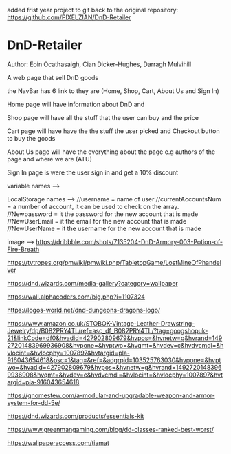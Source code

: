 added frist year project to git
back to the original repository:
https://github.com/PIXELZIAN/DnD-Retailer

# DnD-Retailer
Author: Eoin Ocathasaigh, Cian Dicker-Hughes, Darragh Mulvihill

A web page that sell DnD goods

the NavBar has 6 link to they are (Home, Shop, Cart, About Us and Sign In)

Home page will have information about DnD and 

Shop page will have all the stuff that the user can buy and the price

Cart page will have have the the stuff the user picked and Checkout button to buy the goods

About Us page will have the everything about the page e.g authors of the page and where we are (ATU)

Sign In page is were the user sign in and get a 10% discount

variable names -->

LocalStorage names --> 
//username = name of user
//currentAccountsNum = a number of account, it can be used to check on the array.
//Newpassword = it the password for the new account that is made
//NewUserEmail = it the email for the new account that is made
//NewUserName = it the username for the new account that is made


image --> 
https://dribbble.com/shots/7135204-DnD-Armory-003-Potion-of-Fire-Breath

https://tvtropes.org/pmwiki/pmwiki.php/TabletopGame/LostMineOfPhandelver

https://dnd.wizards.com/media-gallery?category=wallpaper

https://wall.alphacoders.com/big.php?i=1107324

https://logos-world.net/dnd-dungeons-dragons-logo/

https://www.amazon.co.uk/STOBOK-Vintage-Leather-Drawstring-Jewelry/dp/B082PRY4TL/ref=asc_df_B082PRY4TL/?tag=googshopuk-21&linkCode=df0&hvadid=427902809679&hvpos=&hvnetw=g&hvrand=14927201483969936908&hvpone=&hvptwo=&hvqmt=&hvdev=c&hvdvcmdl=&hvlocint=&hvlocphy=1007897&hvtargid=pla-916043654618&psc=1&tag=&ref=&adgrpid=103525763030&hvpone=&hvptwo=&hvadid=427902809679&hvpos=&hvnetw=g&hvrand=14927201483969936908&hvqmt=&hvdev=c&hvdvcmdl=&hvlocint=&hvlocphy=1007897&hvtargid=pla-916043654618

https://gnomestew.com/a-modular-and-upgradable-weapon-and-armor-system-for-dd-5e/

https://dnd.wizards.com/products/essentials-kit

https://www.greenmangaming.com/blog/dd-classes-ranked-best-worst/

https://wallpaperaccess.com/tiamat
